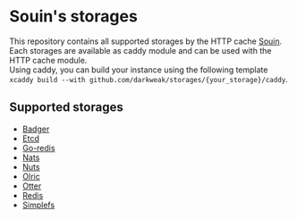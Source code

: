 # Souin's storages

This repository contains all supported storages by the HTTP cache [Souin](https://github.com/darkweak/souin).  
Each storages are available as caddy module and can be used with the HTTP cache module.  
Using caddy, you can build your instance using the following template `xcaddy build --with github.com/darkweak/storages/{your_storage}/caddy`.

## Supported storages
* [Badger](https://github.com/dgraph-io/badger)
* [Etcd](https://github.com/etcd-io/etcd)
* [Go-redis](https://github.com/redis/go-redis)
* [Nats](https://github.com/nats-io/nats-server)
* [Nuts](https://github.com/nutsdb/nutsdb)
* [Olric](https://github.com/buraksezer/olric)
* [Otter](https://github.com/maypok86/otter)
* [Redis](https://github.com/redis/rueidis)
* [Simplefs](https://github.com/darkweak/simplefs)
